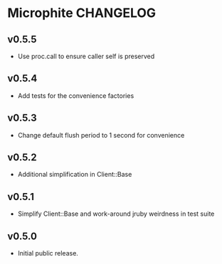 Microphite CHANGELOG
====================

v0.5.5
------
- Use proc.call to ensure caller self is preserved

v0.5.4
------
- Add tests for the convenience factories

v0.5.3
------
- Change default flush period to 1 second for convenience

v0.5.2
------
- Additional simplification in Client::Base

v0.5.1
------
- Simplify Client::Base and work-around jruby weirdness in test suite

v0.5.0
------
- Initial public release.
